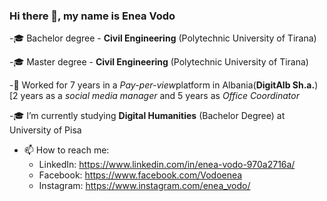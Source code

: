 ### Hi there 👋, my name is Enea Vodo

-🎓 Bachelor degree - <b>Civil Engineering</b> (Polytechnic University of Tirana)

-🎓 Master degree - <b>Civil Engineering</b> (Polytechnic University of Tirana)

-🔭 Worked for 7 years in a <i>Pay-per-view</i>platform in Albania(<b>DigitAlb Sh.a.</b>)[2 years as a <i>social media manager</i> and 5 years as <i>Office Coordinator</i>

-🎓 I’m currently studying <b>Digital Humanities</b> (Bachelor Degree) at University of Pisa

- 📫 How to reach me: 
  - LinkedIn: https://www.linkedin.com/in/enea-vodo-970a2716a/
  - Facebook: https://www.facebook.com/Vodoenea
  - Instagram: https://www.instagram.com/enea_vodo/


<!--
**eneavodo/eneavodo** is a ✨ _special_ ✨ repository because its `README.md` (this file) appears on your GitHub profile.

Here are some ideas to get you started:

- 🔭 I’m currently working on ...
- 🌱 I’m currently learning ...
- 👯 I’m looking to collaborate on ...
- 🤔 I’m looking for help with ...
- 💬 Ask me about ...
- 📫 How to reach me: ...
- 😄 Pronouns: ...
- ⚡ Fun fact: ...
-->

